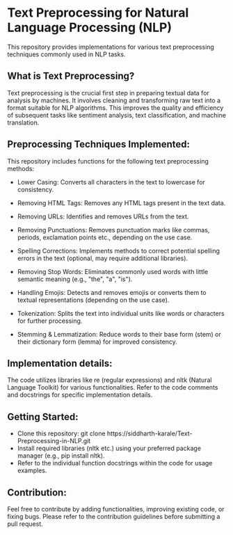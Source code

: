 # Text Preprocessing for Natural Language Processing (NLP)

This repository provides implementations for various text preprocessing techniques commonly used in NLP tasks.

## What is Text Preprocessing?
Text preprocessing is the crucial first step in preparing textual data for analysis by machines. It involves cleaning and transforming raw text into a format suitable for NLP algorithms. This improves the quality and efficiency of subsequent tasks like sentiment analysis, text classification, and machine translation.

## Preprocessing Techniques Implemented:
This repository includes functions for the following text preprocessing methods:

* Lower Casing: Converts all characters in the text to lowercase for consistency.

* Removing HTML Tags: Removes any HTML tags present in the text data.

* Removing URLs: Identifies and removes URLs from the text.

* Removing Punctuations: Removes punctuation marks like commas, periods, exclamation points etc., depending on the use case.

* Spelling Corrections: Implements methods to correct potential spelling errors in the text (optional, may require additional libraries).

* Removing Stop Words: Eliminates commonly used words with little semantic meaning (e.g., "the", "a", "is").

* Handling Emojis: Detects and removes emojis or converts them to textual representations (depending on the use case).

* Tokenization: Splits the text into individual units like words or characters for further processing.

* Stemming & Lemmatization: Reduce words to their base form (stem) or their dictionary form (lemma) for improved consistency.

## Implementation details:
The code utilizes libraries like re (regular expressions) and nltk (Natural Language Toolkit) for various functionalities. Refer to the code comments and docstrings for specific implementation details.

## Getting Started:
* Clone this repository: git clone https://siddharth-karale/Text-Preprocessing-in-NLP.git
* Install required libraries (nltk etc.) using your preferred package manager (e.g., pip install nltk).
* Refer to the individual function docstrings within the code for usage examples.
## Contribution:
Feel free to contribute by adding functionalities, improving existing code, or fixing bugs. Please refer to the contribution guidelines before submitting a pull request.

